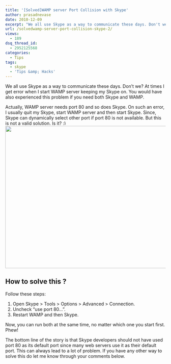 ```yaml
---
title: '[Solved]WAMP server Port Collision with Skype'
author: prasadnevase
date: 2010-12-09
excerpt: "We all use Skype as a way to communicate these days. Don't we? At times I get error when I start WAMP server keeping my Skype on. You would have also experienced this problem if you need both Skype and WAMP."
url: /solvedwamp-server-port-collision-skype-2/
views:
  - 189
dsq_thread_id:
  - 2952125568
categories:
  - Tips
tags:
  - skype
  - 'Tips &amp; Hacks'
---
```

We all use Skype as a way to communicate these days. Don&#8217;t we? At times I get error when I start WAMP server keeping my Skype on. You would have also experienced this problem if you need both Skype and WAMP.

Actually, WAMP server needs port 80 and so does Skype. On such an error, I usually quit my Skype, start WAMP server and then start Skype. Since, Skype can dynamically select other port if port 80 is not available. But this is not a valid solution. Is it? <img src="http://devilsworkshop.org/wp-includes/images/smilies/simple-smile.png" alt=":)" class="wp-smiley" style="height: 1em; max-height: 1em;" /><a rel="attachment wp-att-34251" href="http://devilsworkshop.org/solvedwamp-server-port-collision-skype/skype-2/"><img class="aligncenter size-full wp-image-34251" title="skype" src="http://cdn.devilsworkshop.org/files/2010/12/skype.jpg" alt="" width="520" height="446" /></a>

## How to solve this ?

Follow these steps:

  1. Open Skype > Tools > Options > Advanced > Connection.
  2. Uncheck &#8220;use port 80&#8230;&#8221;.
  3. Restart WAMP and then Skype.

Now, you can run both at the same time, no matter which one you start first. Phew!

The bottom line of the story is that Skype developers should not have used port 80 as its default port since many web servers use it as their default port. This can always lead to a lot of problem. If you have any other way to solve this do let me know through your comments below.
